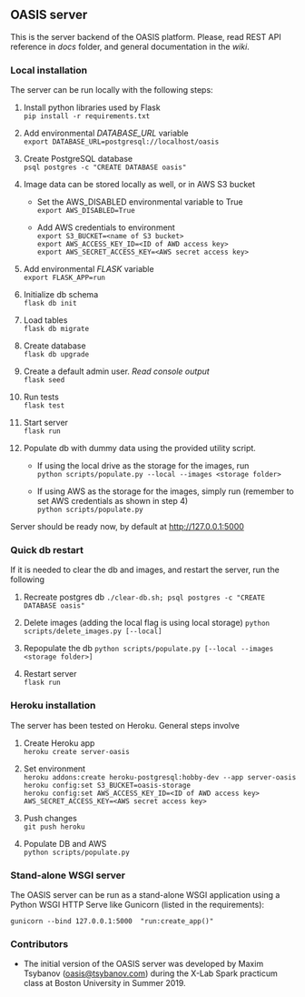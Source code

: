 ## OASIS server

This is the server backend of the OASIS platform. Please, read REST API reference in _docs_ folder, and general documentation in the _wiki_.

### Local installation

The server can be run locally with the following steps:

1. Install python libraries used by Flask <br>
`pip install -r requirements.txt`

2. Add environmental _DATABASE_URL_ variable <br>
`export DATABASE_URL=postgresql://localhost/oasis`

3. Create PostgreSQL database <br>
`psql postgres -c "CREATE DATABASE oasis"`

4. Image data can be stored locally as well, or in AWS S3 bucket <br>

    - Set the AWS_DISABLED environmental variable to True <br>
    `export AWS_DISABLED=True` <br>

    - Add AWS credentials to environment <br>
    `export S3_BUCKET=<name of S3 bucket>` <br>
    `export AWS_ACCESS_KEY_ID=<ID of AWD access key>` <br>
    `export AWS_SECRET_ACCESS_KEY=<AWS secret access key>`

5. Add environmental _FLASK_ variable <br>
`export FLASK_APP=run`

6. Initialize db schema <br>
`flask db init`

7. Load tables <br>
`flask db migrate` 

8. Create database <br>
`flask db upgrade`

9. Create a default admin user. _Read console output_ <br>
`flask seed`

10. Run tests <br>
`flask test`

11. Start server <br>
`flask run`

12. Populate db with dummy data using the provided utility script. <br>

    - If using the local drive as the storage for the images, run <br>
    `python scripts/populate.py --local --images <storage folder>` <br>

    - If using AWS as the storage for the images, simply run (remember to set AWS credentials as shown in step 4) <br>
    `python scripts/populate.py` <br>

Server should be ready now, by default at http://127.0.0.1:5000

### Quick db restart

If it is needed to clear the db and images, and restart the server, run the following

1. Recreate postgres db
`./clear-db.sh; psql postgres -c "CREATE DATABASE oasis"` <br>

2. Delete images (adding the local flag is using local storage)
`python scripts/delete_images.py [--local]` <br>

3. Repopulate the db
`python scripts/populate.py [--local --images <storage folder>]` <br>

4. Restart server <br>
`flask run`

### Heroku installation

The server has been tested on Heroku. General steps involve

1. Create Heroku app <br>
`heroku create server-oasis` <br>

2. Set environment <br>
`heroku addons:create heroku-postgresql:hobby-dev --app server-oasis` <br>
`heroku config:set S3_BUCKET=oasis-storage` <br>
`heroku config:set AWS_ACCESS_KEY_ID=<ID of AWD access key> AWS_SECRET_ACCESS_KEY=<AWS secret access key>` <br>

3. Push changes <br>
`git push heroku` <br>

4. Populate DB and AWS <br>
`python scripts/populate.py` <br>

### Stand-alone WSGI server

The OASIS server can be run as a stand-alone WSGI application using a Python WSGI HTTP Serve like Gunicorn (listed in the requirements):

`gunicorn --bind 127.0.0.1:5000  "run:create_app()"`

### Contributors

* The initial version of the OASIS server was developed by Maxim Tsybanov (oasis@tsybanov.com) during the X-Lab Spark practicum class at Boston University in Summer 2019.
